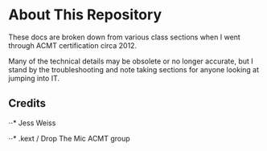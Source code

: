 # About This Repository

These docs are broken down from various class sections when I went through ACMT certification circa 2012.

Many of the technical details may be obsolete or no longer accurate, but I stand by the troubleshooting and note taking sections for anyone looking at jumping into IT.

## Credits

⋅⋅* Jess Weiss

⋅⋅* .kext / Drop The Mic ACMT group
